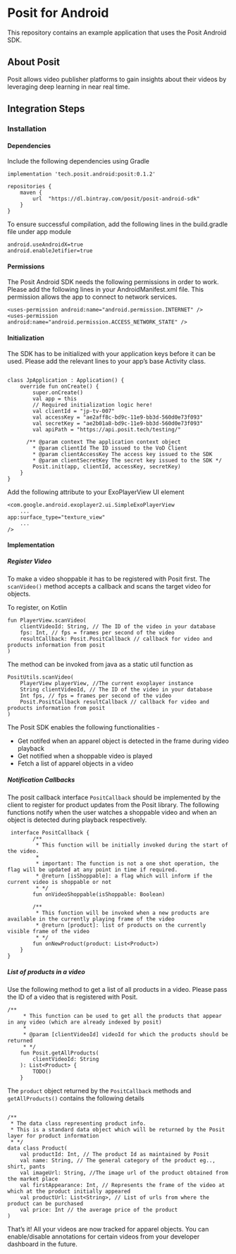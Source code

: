 # Posit for Android
This repository contains an example application that uses the Posit Android SDK.

## About Posit

Posit allows video publisher platforms to gain insights about their videos by leveraging deep learning in near real time.

## Integration Steps

### Installation

#### Dependencies
Include the following dependencies using Gradle

```
implementation 'tech.posit.android:posit:0.1.2'

repositories {
    maven {
        url  "https://dl.bintray.com/posit/posit-android-sdk" 
    }
}
```     

To ensure successful compilation, add the following lines in the build.gradle file under app module 

```
android.useAndroidX=true
android.enableJetifier=true
```

#### Permissions

The Posit Android SDK needs the following permissions in order to work. Please add the following lines in your AndroidManifest.xml file. This permission allows the app to connect to network services.

```
<uses-permission android:name="android.permission.INTERNET" />
<uses-permission android:name="android.permission.ACCESS_NETWORK_STATE" />
```

#### Initialization

The SDK has to be initialized with your application keys before it can be used. Please add the relevant lines to your app’s base Activity class.

```

class JpApplication : Application() {
    override fun onCreate() {
        super.onCreate()
        val app = this
        // Required initialization logic here!
        val clientId = "jp-tv-007"
        val accessKey = "ae2aff8c-bd9c-11e9-bb3d-560d0e73f093"
        val secretKey = "ae2b01a8-bd9c-11e9-bb3d-560d0e73f093"
        val apiPath = "https://api.posit.tech/testing/"

      /** @param context The application context object
        * @param clientId The ID issued to the VoD Client
        * @param clientAccessKey The access key issued to the SDK
        * @param clientSecretKey The secret key issued to the SDK */
        Posit.init(app, clientId, accessKey, secretKey)
    }
}
```
Add the following attribute to your ExoPlayerView UI element

```
<com.google.android.exoplayer2.ui.SimpleExoPlayerView
	...
app:surface_type="texture_view"
	...
/>
```

#### Implementation

##### Register Video

To make a video shoppable it has to be registered with Posit first. The `scanVideo()` method accepts a callback and scans the target video for objects. 

To register, on Kotlin

```
fun PlayerView.scanVideo(
    clientVideoId: String, // The ID of the video in your database
    fps: Int, // fps = frames per second of the video
    resultCallback: Posit.PositCallback // callback for video and products information from posit
) 
```

The method can be invoked from java as a static util function as 
```
PositUtils.scanVideo(
    PlayerView playerView, //The current exoplayer instance 
    String clientVideoId, // The ID of the video in your database
    Int fps, // fps = frames per second of the video
    Posit.PositCallback resultCallback // callback for video and products information from posit
)
```

The Posit SDK enables the following functionalities - 

* Get notifed when an apparel object is detected in the frame during video playback
* Get notified when a shoppable video is played
* Fetch a list of apparel objects in a video 

##### Notification Callbacks

The posit callback interface  `PositCallback` should be implemented by the client to register for product updates from the Posit library. The following functions notify when the user watches a shoppable video and when an object is detected during playback respectively.

```
 interface PositCallback {
        /**
         * This function will be initially invoked during the start of the video.
         * 
         * important: The function is not a one shot operation, the flag will be updated at any point in time if required.
         * @return [isShoppable]: a flag which will inform if the current video is shoppable or not 
         * */
        fun onVideoShoppable(isShoppable: Boolean)
        
        /**
         * This function will be invoked when a new products are available in the currently playing frame of the video
         * @return [product]: list of products on the currently visible frame of the video
         * */
        fun onNewProduct(product: List<Product>)
    }
}
``` 

##### List of products in a video

Use the following method to get a list of all products in a video. Please pass the ID of a video that is registered with Posit.

```
/**
     * This function can be used to get all the products that appear in any video (which are already indexed by posit)
     *
     * @param [clientVideoId] videoId for which the products should be returned
     * */
    fun Posit.getAllProducts(
        clientVideoId: String
    ): List<Product> {
        TODO()
    }
```
    
The `product` object returned by the `PositCallback` methods and  `getAllProducts()` contains the following details
```

/**
 * The data class representing product info. 
 * This is a standard data object which will be returned by the Posit layer for product information
 * */
data class Product(
    val productId: Int, // The product Id as maintained by Posit
    val name: String, // The general category of the product eg.., shirt, pants
    val imageUrl: String, //The image url of the product obtained from the market place  
    val firstAppearance: Int, // Represents the frame of the video at which at the product initially appeared
    val productUrl: List<String>, // List of urls from where the product can be purchased
    val price: Int // the average price of the product
)
```

That’s it! All your videos are now tracked for apparel objects. You can enable/disable annotations for certain videos from your developer dashboard in the future.
  
